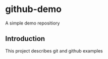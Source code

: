 # github-demo
A simple demo repositiory
## Introduction
This project describes git and github examples
